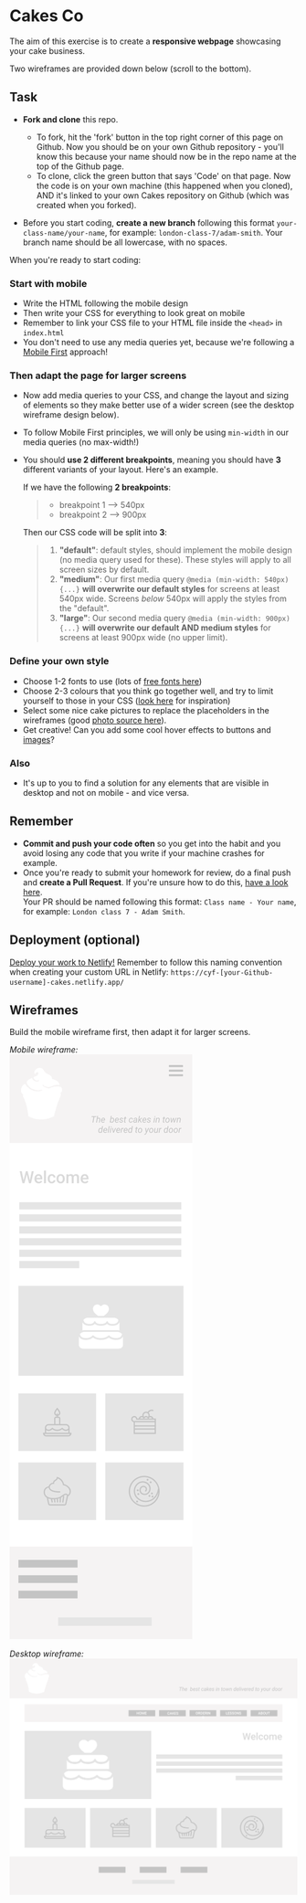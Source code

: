 # Cakes Co

The aim of this exercise is to create a **responsive webpage** showcasing your cake business.

Two wireframes are provided down below (scroll to the bottom).


## Task

 - **Fork and clone** this repo.
   - To fork, hit the 'fork' button in the top right corner of this page on Github. 
  Now you should be on your own Github repository - you'll know this because your name should now be in the repo name at the top of the Github page. 
   - To clone, click the green button that says 'Code' on that page.
  Now the code is on your own machine (this happened when you cloned), AND it's linked to your own Cakes repository on Github (which was created when you forked).

 - Before you start coding, **create a new branch** following this format `your-class-name/your-name`, for example: `london-class-7/adam-smith`. Your branch name should be all lowercase, with no spaces. 

When you're ready to start coding:

### Start with mobile
- Write the HTML following the mobile design
- Then write your CSS for everything to look great on mobile
- Remember to link your CSS file to your HTML file inside the `<head>` in `index.html`
- You don't need to use any media queries yet, because we're following a [Mobile First](https://www.invisionapp.com/inside-design/mobile-first-design/) approach!

### Then adapt the page for larger screens
- Now add media queries to your CSS, and change the layout and sizing of elements so they make better use of a wider screen (see the desktop wireframe design below).
- To follow Mobile First principles, we will only be using `min-width` in our media queries (no max-width!)
- You should **use 2 different breakpoints**, meaning you should have **3** different variants of your layout. Here's an example.  
  

  If we have the following **2 breakpoints**:  
  > - breakpoint 1 --> 540px  
  > - breakpoint 2 --> 900px  

  Then our CSS code will be split into **3**:  
  > 1. **"default"**: default styles, should implement the mobile design (no media query used for these). These styles will apply to all screen sizes by default.  
  > 2. **"medium"**: Our first media query `@media (min-width: 540px) {...}` **will overwrite our default styles** for screens at least 540px wide. Screens *below* 540px will apply the styles from the "default".  
  > 3. **"large"**: Our second media query `@media (min-width: 900px) {...}` **will overwrite our default AND medium styles** for screens at least 900px wide (no upper limit).  

### Define your own style
  - Choose 1-2 fonts to use (lots of [free fonts here](https://fonts.google.com/))
  - Choose 2-3 colours that you think go together well, and try to limit yourself to those in your CSS ([look here](https://coolors.co/palettes/trending) for inspiration)
  - Select some nice cake pictures to replace the placeholders in the wireframes (good [photo source here](https://unsplash.com/images/food/cake)).
  - Get creative! Can you add some cool hover effects to buttons and [images](https://www.wix.com/website-template/view/html/1911?siteId=c1c72d26-c040-41f2-80ce-0b0f8aef01b4&metaSiteId=5d77fab8-f068-4228-8b61-4181af054ca6&originUrl=https%3A%2F%2Fwww.wix.com%2Fwebsite%2Ftemplates&tpClick=view_button)?

### Also
- It's up to you to find a solution for any elements that are visible in desktop and not on mobile - and vice versa.


## Remember
 - **Commit and push your code often** so you get into the habit and you avoid losing any code that you write if your machine crashes for example. 
 - Once you're ready to submit your homework for review, do a final push and **create a Pull Request**. If you're unsure how to do this, [have a look here](https://syllabus.codeyourfuture.io/git/cheatsheet/#i-want-to-send-my-code-to-volunteers-pushing).  
  Your PR should be named following this format: `Class name - Your name`, for example: `London class 7 - Adam Smith`.


## Deployment (optional)

[Deploy your work to Netlify!](https://syllabus.codeyourfuture.io/workshops/deployment/workshop/instructions/)
Remember to follow this naming convention when creating your custom URL in Netlify: `https://cyf-[your-Github-username]-cakes.netlify.app/`


## Wireframes

Build the mobile wireframe first, then adapt it for larger screens.  

*Mobile wireframe:*  
![alt text](./design/cakes%20wireframe%20-%20mobile.png "Cakes Co mobile design")

*Desktop wireframe:*  
![alt text](./design/cakes%20wireframe%20-%20desktop.png "Cakes Co desktop design")

